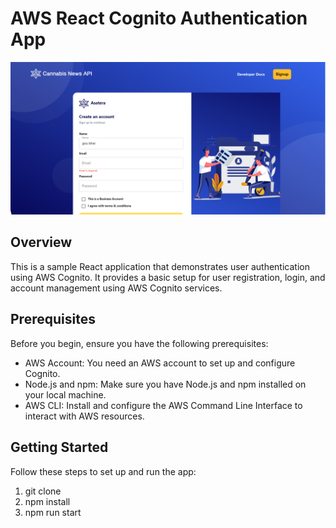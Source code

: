 # AWS React Cognito Authentication App

![App Screenshot](./src/images/Readme1.png)

## Overview

This is a sample React application that demonstrates user authentication using AWS Cognito. It provides a basic setup for user registration, login, and account management using AWS Cognito services.

## Prerequisites

Before you begin, ensure you have the following prerequisites:



- AWS Account: You need an AWS account to set up and configure Cognito.
- Node.js and npm: Make sure you have Node.js and npm installed on your local machine.
- AWS CLI: Install and configure the AWS Command Line Interface to interact with AWS resources.

## Getting Started

Follow these steps to set up and run the app:

1. git clone
2. npm install
3. npm run start
